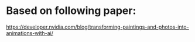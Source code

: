 # Based on following paper:
https://developer.nvidia.com/blog/transforming-paintings-and-photos-into-animations-with-ai/
